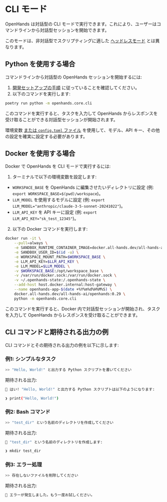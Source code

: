 # CLI モード

OpenHands は対話型の CLI モードで実行できます。これにより、ユーザーはコマンドラインから対話型セッションを開始できます。

このモードは、非対話型でスクリプティングに適した [ヘッドレスモード](headless-mode) とは異なります。

## Python を使用する場合

コマンドラインから対話型の OpenHands セッションを開始するには:

1. [開発セットアップの手順](https://github.com/All-Hands-AI/OpenHands/blob/main/Development.md) に従っていることを確認してください。
2. 以下のコマンドを実行します:

```bash
poetry run python -m openhands.core.cli
```

このコマンドを実行すると、タスクを入力して OpenHands からレスポンスを受け取ることができる対話型セッションが開始されます。

環境変数 [または `config.toml` ファイル](https://github.com/All-Hands-AI/OpenHands/blob/main/config.template.toml) を使用して、モデル、API キー、その他の設定を確実に設定する必要があります。

## Docker を使用する場合

Docker で OpenHands を CLI モードで実行するには:

1. ターミナルで以下の環境変数を設定します:

- `WORKSPACE_BASE` を OpenHands に編集させたいディレクトリに設定 (例: `export WORKSPACE_BASE=$(pwd)/workspace`)。
- `LLM_MODEL` を使用するモデルに設定 (例: `export LLM_MODEL="anthropic/claude-3-5-sonnet-20241022"`)。
- `LLM_API_KEY` を API キーに設定 (例: `export LLM_API_KEY="sk_test_12345"`)。

2. 以下の Docker コマンドを実行します:

```bash
docker run -it \
    --pull=always \
    -e SANDBOX_RUNTIME_CONTAINER_IMAGE=docker.all-hands.dev/all-hands-ai/runtime:0.29-nikolaik \
    -e SANDBOX_USER_ID=$(id -u) \
    -e WORKSPACE_MOUNT_PATH=$WORKSPACE_BASE \
    -e LLM_API_KEY=$LLM_API_KEY \
    -e LLM_MODEL=$LLM_MODEL \
    -v $WORKSPACE_BASE:/opt/workspace_base \
    -v /var/run/docker.sock:/var/run/docker.sock \
    -v ~/.openhands-state:/.openhands-state \
    --add-host host.docker.internal:host-gateway \
    --name openhands-app-$(date +%Y%m%d%H%M%S) \
    docker.all-hands.dev/all-hands-ai/openhands:0.29 \
    python -m openhands.core.cli
```

このコマンドを実行すると、Docker 内で対話型セッションが開始され、タスクを入力して OpenHands からレスポンスを受け取ることができます。

## CLI コマンドと期待される出力の例

CLI コマンドとその期待される出力の例を以下に示します:

### 例1: シンプルなタスク

```bash
>> "Hello, World!" と出力する Python スクリプトを書いてください
```

期待される出力:

```bash
🤖 はい! "Hello, World!" と出力する Python スクリプトは以下のようになります:

❯ print("Hello, World!")
```

### 例2: Bash コマンド

```bash
>> "test_dir" という名前のディレクトリを作成してください
```

期待される出力:

```bash
🤖 "test_dir" という名前のディレクトリを作成します:

❯ mkdir test_dir
```

### 例3: エラー処理

```bash
>> 存在しないファイルを削除してください
```

期待される出力:

```bash
🤖 エラーが発生しました。もう一度お試しください。
```